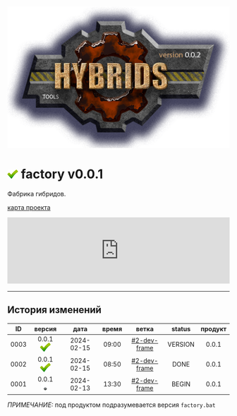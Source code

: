 [![logo](../logo.png)](../docs.md "documentation") 

[M]: ../docs.md        "родитель"
[P]: ../icons/progress.png  "в процессе..."
[S]: ../icons/success.png   "ошибок не обнаружено"
[E]: ../icons/empty.png     "нет данных"
[map]: https://mind-map-online.ru/sh-1b5be0d9fd2d4069?panelMain=0&menubar=0&freezePanels=1&scrollable=0

[![S]][M] factory v0.0.1
========================
Фабрика гибридов.  

[карта проекта][map]  

<iframe width="100%" height="50%" border="0" scrolling="no" style="border: none;"
  src="https://mind-map-online.ru/sh-1b5be0d9fd2d4069?panelMain=0&menubar=0&freezePanels=1&scrollable=0"
></iframe>

--------------------------------------------------------------------------------

История изменений 
-----------------

| **ID** |      версия     |    дата    | время |     ветка      | status  | продукт |  
|:------:|:---------------:|:----------:|:-----:|:--------------:|:-------:|:-------:|  
|  0003  | 0.0.1 [![S]][M] | 2024-02-15 | 09:00 | [#2-dev-frame] | VERSION |  0.0.1  |  
|  0002  | 0.0.1 [![S]][M] | 2024-02-15 | 08:50 | [#2-dev-frame] |  DONE   |  0.0.1  |  
|  0001  | 0.0.1 [![E]][M] | 2024-02-13 | 13:30 | [#2-dev-frame] |  BEGIN  |  0.0.1  |  

*ПРИМЕЧАНИЕ:* под продуктом подразумевается версия `factory.bat`  

[#2-dev-frame]: ../history.md#-v002-dev
